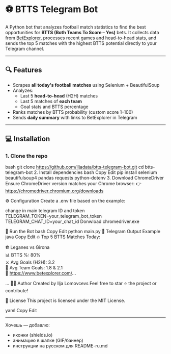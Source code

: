 # ⚽ BTTS Telegram Bot

A Python bot that analyzes football match statistics to find the best opportunities for **BTTS (Both Teams To Score – Yes)** bets. It collects data from [BetExplorer](https://www.betexplorer.com), processes recent games and head-to-head stats, and sends the top 5 matches with the highest BTTS potential directly to your Telegram channel.

---

## 🔍 Features

- Scrapes **all today's football matches** using Selenium + BeautifulSoup
- Analyzes:
  - Last 5 **head-to-head** (H2H) matches
  - Last 5 matches of **each team**
  - Goal stats and BTTS percentage
- Ranks matches by BTTS probability (custom score 1–100)
- Sends **daily summary** with links to BetExplorer in Telegram

---

## 💻 Installation

### 1. Clone the repo
bash
git clone https://github.com/Iljadata/btts-telegram-bot.git
cd btts-telegram-bot
2. Install dependencies
bash
Copy
Edit
pip install selenium beautifulsoup4 pandas requests python-dotenv
3. Download ChromeDriver
Ensure ChromeDriver version matches your Chrome browser:
👉 https://chromedriver.chromium.org/downloads

⚙️ Configuration
Create a .env file based on the example:

change in main telegram ID and token
TELEGRAM_TOKEN=your_telegram_bot_token
TELEGRAM_CHAT_ID=your_chat_id
Donwload chromedriver.exe

🚀 Run the Bot
bash
Copy
Edit
python main.py
🧪 Telegram Output Example
java
Copy
Edit
🔥 Top 5 BTTS Matches Today:

⚽ Leganes vs Girona  
📊 BTTS %: 80%  
⚔️ Avg Goals (H2H): 3.2  
🔢 Avg Team Goals: 1.8 & 2.1  
🔗 https://www.betexplorer.com/...

...
🧑‍💻 Author
Created by Ilja Lomovcevs
Feel free to star ⭐ the project or contribute!

📄 License
This project is licensed under the MIT License.

yaml
Copy
Edit

---

Хочешь — добавлю:
- иконки (shields.io)
- анимацию в шапке (GIF/баннер)
- инструкции на русском для README-ru.md
